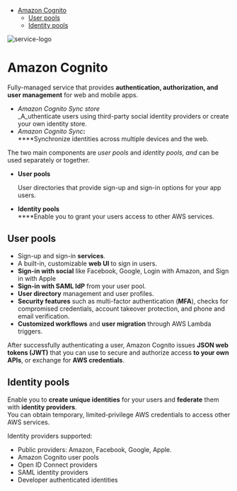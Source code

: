 - [Amazon Cognito](#amazon-cognito)
	- [User pools](#user-pools)
	- [Identity pools](#identity-pools)


![service-logo](/assets/img/aws-icons/Arch_Amazon-Cognito_64.png)
# Amazon Cognito

Fully-managed service that provides **authentication, authorization, and user management** for web and mobile apps.

* _Amazon Cognito Sync store_\
  _A_uthenticate users using third-party social identity providers or create your own identity store.
* _Amazon Cognito Sync_**:**\
  ****Synchronize identities across multiple devices and the web.

The two main components are _user pools_ and _identity pools, and_ can be used separately or together.

*   **User pools**

    User directories that provide sign-up and sign-in options for your app users.
* **Identity pools**\
  ****Enable you to grant your users access to other AWS services.

## User pools

* Sign-up and sign-in **services**.
* A built-in, customizable **web UI** to sign in users.
* **Sign-in with social** like Facebook, Google, Login with Amazon, and Sign in with Apple
* **Sign-in with SAML IdP** from your user pool.
* **User directory** management and user profiles.
* **Security features** such as multi-factor authentication (**MFA**), checks for compromised credentials, account takeover protection, and phone and email verification.
* **Customized workflows** and **user migration** through AWS Lambda triggers.

After successfully authenticating a user, Amazon Cognito issues **JSON web tokens (JWT)** that you can use to secure and authorize access **to your own APIs**, or exchange for **AWS credentials**.

## Identity pools

Enable you to **create unique identities** for your users and **federate** them with **identity providers**.\
You can obtain temporary, limited-privilege AWS credentials to access other AWS services.


Identity providers supported:

* Public providers: Amazon, Facebook, Google, Apple.
* Amazon Cognito user pools
* Open ID Connect providers
* SAML identity providers
* Developer authenticated identities



